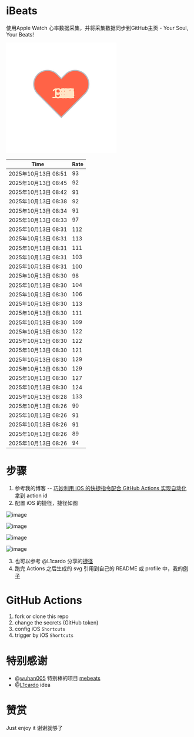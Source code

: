 # iBeats
使用Apple Watch 心率数据采集，并将采集数据同步到GitHub主页 - Your Soul, Your Beats!

![](./files/heart.svg)

<!--START_SECTION:my_heart_rate-->
| Time | Rate | 
 | ---- | ---- | 
| 2025年10月13日 08:51 | 93 |
| 2025年10月13日 08:45 | 92 |
| 2025年10月13日 08:42 | 91 |
| 2025年10月13日 08:38 | 92 |
| 2025年10月13日 08:34 | 91 |
| 2025年10月13日 08:33 | 97 |
| 2025年10月13日 08:31 | 112 |
| 2025年10月13日 08:31 | 113 |
| 2025年10月13日 08:31 | 111 |
| 2025年10月13日 08:31 | 103 |
| 2025年10月13日 08:31 | 100 |
| 2025年10月13日 08:30 | 98 |
| 2025年10月13日 08:30 | 104 |
| 2025年10月13日 08:30 | 106 |
| 2025年10月13日 08:30 | 113 |
| 2025年10月13日 08:30 | 111 |
| 2025年10月13日 08:30 | 109 |
| 2025年10月13日 08:30 | 122 |
| 2025年10月13日 08:30 | 122 |
| 2025年10月13日 08:30 | 121 |
| 2025年10月13日 08:30 | 129 |
| 2025年10月13日 08:30 | 129 |
| 2025年10月13日 08:30 | 127 |
| 2025年10月13日 08:30 | 124 |
| 2025年10月13日 08:28 | 133 |
| 2025年10月13日 08:26 | 90 |
| 2025年10月13日 08:26 | 91 |
| 2025年10月13日 08:26 | 91 |
| 2025年10月13日 08:26 | 89 |
| 2025年10月13日 08:26 | 94 |

<!--END_SECTION:my_heart_rate-->

# 步骤
1. 参考我的博客 -- [巧妙利用 iOS 的快捷指令配合 GitHub Actions 实现自动化](https://github.com/yihong0618/gitblog/issues/198) 拿到 action id
2. 配置 iOS 的捷径，捷径如图

![image](https://user-images.githubusercontent.com/15976103/122154218-0db0b480-ce97-11eb-93bb-5aec07c558dc.png)

![image](https://user-images.githubusercontent.com/15976103/122154236-186b4980-ce97-11eb-8e4b-70551a0391ae.png)

![image](https://user-images.githubusercontent.com/15976103/122154268-2d47dd00-ce97-11eb-902e-3acf292265a9.png)

![image](https://user-images.githubusercontent.com/15976103/122174055-fa144680-ceb4-11eb-9be2-3eb83cd516f7.png)

3. 也可以参考 @L1cardo 分享的[捷径](https://www.icloud.com/shortcuts/6ab6047b459c41ad822ad6b94b1c03d4)
4. 跑完 Actions 之后生成的 svg 引用到自己的 README 或 profile 中，我的[例子](https://github.com/yihong0618) 

# GitHub Actions

1. fork or clone this repo
2. change the secrets (GitHub token)
3. config iOS `Shortcuts` 
4. trigger by iOS `Shortcuts`

# 特别感谢
- @[wuhan005](https://github.com/wuhan005) 特别棒的项目 [mebeats](https://github.com/wuhan005/mebeats)
- @[L1cardo](https://github.com/L1cardo) idea

# 赞赏
Just enjoy it
谢谢就够了
